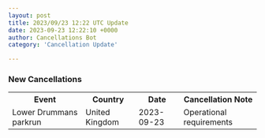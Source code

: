 ```yaml
---
layout: post
title: 2023/09/23 12:22 UTC Update
date: 2023-09-23 12:22:10 +0000
author: Cancellations Bot
category: 'Cancellation Update'

---
```


<h3>New Cancellations</h3>
<div class='hscrollable'>
<table style='width: 100%'>
    <tr>
        <th>Event</th>
        <th>Country</th>
        <th>Date</th>
        <th>Cancellation Note</th>
    </tr>
    <tr>
        <td>Lower Drummans parkrun</td>
        <td>United Kingdom</td>
        <td>2023-09-23</td>
        <td>Operational requirements</td>
    </tr>
</table>
</div>

